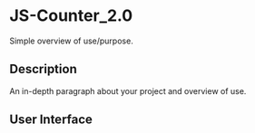 # JS-Counter_2.0

Simple overview of use/purpose.

## Description

An in-depth paragraph about your project and overview of use.

## User Interface
